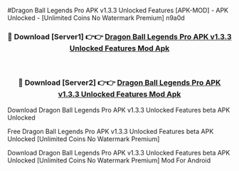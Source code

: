 #Dragon Ball Legends Pro APK v1.3.3 Unlocked Features [APK-MOD] - APK Unlocked - [Unlimited Coins No Watermark Premium] n9a0d



<div align="center">

<h3>🔴 Download [Server1] 👉👉 <a href="https://momento.my/?title=Dragon_Ball_Legends_Pro_APK_v1.3.3_Unlocked_Features">Dragon Ball Legends Pro APK v1.3.3 Unlocked Features Mod Apk</a></h3><br>

<h3>🔴 Download [Server2] 👉👉 <a href="https://momento.my/?title=Dragon_Ball_Legends_Pro_APK_v1.3.3_Unlocked_Features">Dragon Ball Legends Pro APK v1.3.3 Unlocked Features Mod Apk</a></h3>
</div>



Download Dragon Ball Legends Pro APK v1.3.3 Unlocked Features beta APK Unlocked

Free Dragon Ball Legends Pro APK v1.3.3 Unlocked Features beta APK Unlocked [Unlimited Coins No Watermark Premium]

Download Dragon Ball Legends Pro APK v1.3.3 Unlocked Features beta APK Unlocked [Unlimited Coins No Watermark Premium] Mod For Android
